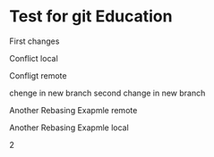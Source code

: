 # Test for git Education
First changes


Conflict local

Confligt remote

chenge in new branch
second change in new branch


Another Rebasing Exapmle remote


Another Rebasing Exapmle local

2
